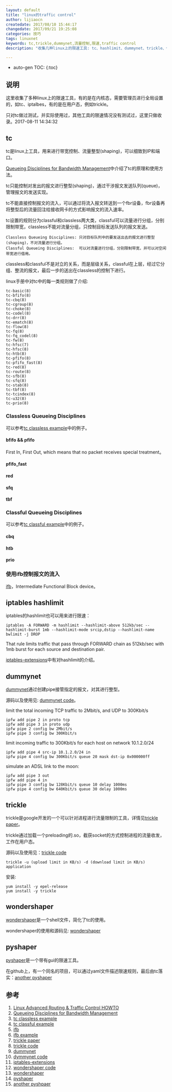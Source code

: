 ```yaml
---
layout: default
title: "linux的traffic control"
author: lijiaocn
createdate: 2017/08/10 15:44:17
changedate: 2017/09/21 19:25:08
categories: 技巧
tags: linuxnet
keywords: tc,trickle,dummynet,流量控制,限速,traffic control
description: "收集几种linux上的限速工具: tc、hashlimit、dummynet、trickle、wondershaper、pyshaper。"

---
```


* auto-gen TOC:
{:toc}

## 说明

这里收集了多种linux上的限速工具，有的是在内核态，需要管理员进行全局设置的，如tc、iptalbes，有的是在用户态，例如trickle。

只对tc做过测试，并实际使用过，其他工具的限速情况没有测试过，这里只做收录。2017-08-11 14:34:32

## tc

tc是linux上工具，用来进行带宽控制、流量整型(shaping)，可以细致到IP和端口。

[Queueing Disciplines for Bandwidth Management][2]中介绍了tc的原理和使用方法。

tc只能控制对发出的报文进行整型(shaping)，通过干涉报文发送队列(queue)，管理报文的发送实现。

tc不能直接控制报文的流入，可以通过将流入报文转送到一个fbr设备，fbr设备再将整型后的流量回注给接收网卡的方式影响报文的流入速率。

tc设置的规则分为classful和classless两大类，classful可以流量进行分组，分别限制带宽，classless不能对流量分组，只控制目标发送队列的报文发送。

	Classless Queueing Disciplines: 只对目标队列中的要发送出去的报文进行整型(shaping)，不对流量进行分组。
	Classful Queueing Disciplines:  可以对流量进行分组，分别限制带宽，并可以对空闲带宽进行借用。

classless和classful不是对立的关系，而是层级关系，classful在上层，经过它分组、整流的报文，最后一步的送出在classless的控制下进行。

linux手册中对tc中的每一类规则做了介绍:

	tc-basic(8)
	tc-bfifo(8)
	tc-cbq(8)
	tc-cgroup(8)
	tc-choke(8)
	tc-codel(8)
	tc-drr(8)
	tc-ematch(8)
	tc-flow(8)
	tc-fq(8)
	tc-fq_codel(8)
	tc-fw(8)
	tc-hfsc(7)
	tc-hfsc(8)
	tc-htb(8)
	tc-pfifo(8)
	tc-pfifo_fast(8)
	tc-red(8)
	tc-route(8)
	tc-sfb(8)
	tc-sfq(8)
	tc-stab(8)
	tc-tbf(8)
	tc-tcindex(8)
	tc-u32(8)
	tc-prio(8)

### Classless Queueing Disciplines

可以参考[tc classless example][3]中的例子。

#### bfifo && pfifo

First In, First Out, which means that no packet receives special treatment。

#### pfifo_fast

#### red

#### sfq

#### tbf

### Classful Queueing Disciplines

可以参考[tc classful example][4]中的例子。

#### cbq

#### htb

#### prio

### 使用ifb控制报文的流入

[ifb][5]，Intermediate Functional Block device。

## iptables hashlimit

iptables的hashlimit也可以用来进行限速：

	iptables -A FORWARD -m hashlimit --hashlimit-above 512kb/sec --hashlimit-burst 1mb --hashlimit-mode srcip,dstip --hashlimit-name bwlimit -j DROP

That rule limits traffic that pass through FORWARD chain as 512kb/sec with 1mb burst for each source and destination pair.

[iptables-extensions][11]中有对hashlimit的介绍。

## dummynet

[dummynet][9]通过创建pipe接管指定的报文，对其进行整型。

源码以及使用见: [dummynet code][10]。

limit the total incoming TCP traffic to 2Mbit/s, and UDP to 300Kbit/s

	ipfw add pipe 2 in proto tcp
	ipfw add pipe 3 in proto udp
	ipfw pipe 2 config bw 2Mbit/s
	ipfw pipe 3 config bw 300Kbit/s 
	
limit incoming traffic to 300Kbit/s for each host on network 10.1.2.0/24

	ipfw add pipe 4 src-ip 10.1.2.0/24 in
	ipfw pipe 4 config bw 300Kbit/s queue 20 mask dst-ip 0x000000ff 

simulate an ADSL link to the moon:

	ipfw add pipe 3 out
	ipfw add pipe 4 in
	ipfw pipe 3 config bw 128Kbit/s queue 10 delay 1000ms
	ipfw pipe 4 config bw 640Kbit/s queue 30 delay 1000ms 

## trickle

trickle是google开发的一个可以针对进程进行流量限制的工具，详情见[trickle paper][7]。

trickle通过加载一个preloading的.so，截获socket的方式控制进程的流量收发，工作在用户态。

源码以及使用见：[trickle code][8]

	trickle -u (upload limit in KB/s) -d (download limit in KB/s) application

安装:

	yum install -y epel-release
	yum install -y trickle

## wondershaper

[wondershaper][13]是一个shell文件，简化了tc的使用。

wondershaper的使用和源码见: [wondershaper][12]

## pyshaper

[pyshaper][14]是一个带有gui的限速工具。

在github上，有一个同名的项目，可以通过yaml文件描述限速规则，最后由tc落实：[another pyshaper][15]

## 参考

1. [Linux Advanced Routing & Traffic Control HOWTO][1]
2. [Queueing Disciplines for Bandwidth Management][2]
3. [tc classless example][3]
4. [tc classful example][4]
5. [ifb][5]
6. [ifb example][6]
7. [trickle paper][7]
8. [trickle code][8]
9. [dummynet][9]
10. [dymmynet code][10]
11. [iptables-extensions][11]
12. [wondershaper code][12]
13. [wondershaper][13]
14. [pyshaper][14]
15. [another pyshpaer][15]

[1]: http://lartc.org/lartc.html "Linux Advanced Routing & Traffic Control HOWTO" 
[2]: http://lartc.org/lartc.html#LARTC.QDISC "Queueing Disciplines for Bandwidth Management"
[3]: https://github.com/lijiaocn/traffic-control/tree/master/classless "tc classless example"
[4]: https://github.com/lijiaocn/traffic-control/tree/master/classful  "tc classful example"
[5]: https://wiki.linuxfoundation.org/networking/ifb "ifb"
[6]: https://github.com/rfrail3/misc/blob/master/tc/traffic-control.sh "ifb example"
[7]: https://www.usenix.org/legacy/event/usenix05/tech/freenix/full_papers/eriksen/eriksen.pdf  "trickle paper"
[8]: https://github.com/mariusae/trickle  "trickl project"
[9]: http://info.iet.unipi.it/~luigi/dummynet/ "dummynet"
[10]: https://github.com/luigirizzo/dummynet "dummynet code"
[11]: http://ipset.netfilter.org/iptables-extensions.man.html "iptables-extensions"
[12]: https://github.com/magnific0/wondershaper  "wondershaper code"
[13]: http://lartc.org/wondershaper/ "wondershaper"
[14]: http://freenet.mcnabhosting.com/python/pyshaper/  "pyshaper"
[15]: https://github.com/irmatov/pyshaper "another pyshaper"
